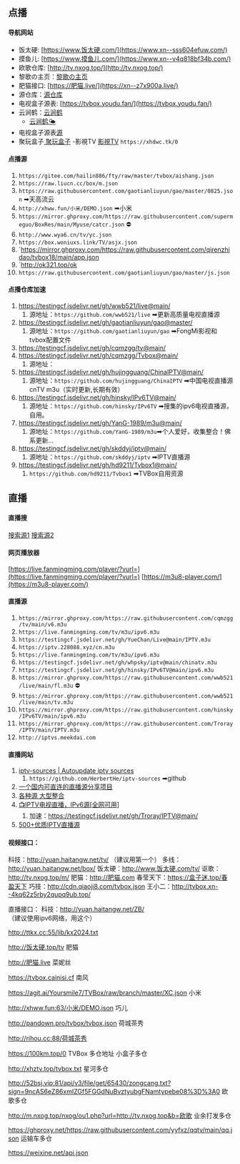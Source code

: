## 点播

#### 导航网站

- 饭太硬: [https://www.饭太硬.com/](https://www.xn--sss604efuw.com/)
- 摸鱼儿: [https://www.摸鱼儿.com/](https://www.xn--v4q818bf34b.com/)
- 欧歌仓库: [http://tv.nxog.top/](http://tv.nxog.top/)
- 黎歌の主页：[黎歌の主页](https://lige.chat/)
- 肥猫接口: [https://肥猫.live/](https://xn--z7x900a.live/)
- 源仓库：[源仓库](https://www.yckceo.com/index/applist/tvbox.html)
- 电视盒子源表: [https://tvbox.youdu.fan/](https://tvbox.youdu.fan/)
- 云涧鹤：[云涧鹤](https://flowus.cn/share/cb13f47f-f1fa-41d4-bcc6-e184bcc64f56)
	- [ 云涧鹤🌤️](https://www.i46.top/jsjc/29.html)
- 电视盒子源表[源](https://cyuan.netlify.app/)
- 聚玩盒子[ 聚玩盒子](https://www.juwanhezi.com/other/jsonlist)
-影視TV [影視TV](https://xhdwc.tk/)
	 `https://xhdwc.tk/0`  


#### 点播源
1. `https://gitee.com/hailin886/fty/raw/master/tvbox/aishang.json`
2. `https://raw.liucn.cc/box/m.json`
3. `https://raw.githubusercontent.com/gaotianliuyun/gao/master/0825.json`  ➡天高流云
4. `http://xhww.fun/小米/DEMO.json`  ➡小米
5. `https://mirror.ghproxy.com/https://raw.githubusercontent.com/supermeguo/BoxRes/main/Myuse/catcr.json` ⛔
6.  `http://www.wya6.cn/tv/yc.json`
7. `https://box.woniuxs.link/TV/asjx.json`
8. `https://mirror.ghproxy.com/https://raw.githubusercontent.com/qirenzhidao/tvbox18/main/app.json
9. `http://ok321.top/ok 
10. `https://raw.githubusercontent.com/gaotianliuyun/gao/master/js.json `


#### 点播仓库加速

1. https://testingcf.jsdelivr.net/gh/wwb521/live@main/ 
	1. 源地址：`https://github.com/wwb521/live` ➡更新高质量电视直播源
2. https://testingcf.jsdelivr.net/gh/gaotianliuyun/gao@master/
	1. 源地址：`https://github.com/gaotianliuyun/gao`  ➡FongMi影视和tvbox配置文件
3. https://testingcf.jsdelivr.net/gh/cqmzgg/tv@main/
4. https://testingcf.jsdelivr.net/gh/cqmzgg/Tvbox@main/
	1. 源地址：
5. https://testingcf.jsdelivr.net/gh/hujingguang/ChinaIPTV@main/
	1. 源地址：`https://github.com/hujingguang/ChinaIPTV` ➡中国电视直播源 cnTV m3u（实时更新,长期有效）
6. https://testingcf.jsdelivr.net/gh/hinsky/IPv6TV@main/
	1. 源地址：`https://github.com/hinsky/IPv6TV`  ➡搜集的ipv6电视直播源，自用。
7. https://testingcf.jsdelivr.net/gh/YanG-1989/m3u@main/
	1. 源地址：`https://github.com/YanG-1989/m3u`➡个人爱好，收集整合！佛系更新…
8.  https://testingcf.jsdelivr.net/gh/skddyj/iptv@main/
	1. 源地址：`https://github.com/skddyj/iptv` ➡IPTV直播源
9. https://testingcf.jsdelivr.net/gh/hd9211/Tvbox1@main/ 
	1. `https://github.com/hd9211/Tvbox1` ➡TVBox自用资源



## 直播

#### 直播搜

[搜索源1](http://tonkiang.us/)
[搜索源2](https://www.foodieguide.com/iptvsearch)

#### 网页播放器

[https://live.fanmingming.com/player/?vurl=](https://live.fanmingming.com/player/?vurl=)
[https://m3u8-player.com/](https://m3u8-player.com/)

#### 直播源

1. `https://mirror.ghproxy.com/https://raw.githubusercontent.com/cqmzgg/tv/main/v6.m3u`
2. `https://live.fanmingming.com/tv/m3u/ipv6.m3u `
3. `https://testingcf.jsdelivr.net/gh/YueChan/Live@main/IPTV.m3u`
4. `https://iptv.228088.xyz/cn.m3u`
5. `https://live.fanmingming.com/tv/m3u/ipv6.m3u`
6. `https://testingcf.jsdelivr.net/gh/whpsky/iptv@main/chinatv.m3u`
7. `https://testingcf.jsdelivr.net/gh/hinsky/IPv6TV@main/ipv6.m3u`
8. `https://mirror.ghproxy.com/https://raw.githubusercontent.com/wwb521/live/main/fl.m3u`  ⛔
9. `https://mirror.ghproxy.com/https://raw.githubusercontent.com/wwb521/live/main/tv.m3u` 
10. `https://mirror.ghproxy.com/https://raw.githubusercontent.com/hinsky/IPv6TV/main/ipv6.m3u`
11. `https://mirror.ghproxy.com/https://raw.githubusercontent.com/Troray/IPTV/main/IPTV.m3u`
12. `http://iptvs.meekdai.com`

#### 直播网站

1. [iptv-sources | Autoupdate iptv sources](https://m3u.ibert.me/)
	1. `https://github.com/HerbertHe/iptv-sources` ➡github
2. [一个国内可直连的直播源分享项目]( https://live.zhoujie218.top/)
 1. [各种源 大型整合](https://zgq-inc.github.io/source/)
3. [📺IPTV电视直播，IPv6源[全网可用]](https://github.com/Troray/IPTV)
	1. 加速：https://testingcf.jsdelivr.net/gh/Troray/IPTV@main/
4. [500+优质IPTV直播源 ](https://www.upx8.com/4005)


#### 视频接口：
科技：http://yuan.haitangw.net/tv/
（建议用第一个）
多线：http://yuan.haitangw.net/box/
饭太硬：http://www.饭太硬.com/tv/
讴歌：http://tv.nxog.top/m/
肥猫：http://肥猫.com
春莹天下：https://盒子迷.top/春盈天下
巧技：http://cdn.qiaoji8.com/tvbox.json
王小二：http://tvbox.xn--4kq62z5rby2qupq9ub.top/


直播接口：
科技：http://yuan.haitangw.net/ZB/
（建议使用ipv6网络，用这个）

http://ttkx.cc:55/lib/kx2024.txt

http://饭太硬.top/tv
肥猫

http://肥猫.live
菜妮丝

https://tvbox.cainisi.cf
南风

https://agit.ai/Yoursmile7/TVBox/raw/branch/master/XC.json
小米

http://xhww.fun:63/小米/DEMO.json
巧儿

http://pandown.pro/tvbox/tvbox.json
荷城茶秀

http://rihou.cc:88/荷城茶秀

https://100km.top/0
TVBox 多仓地址
小盒子多仓

http://xhztv.top/tvbox.txt
星河多仓

http://52bsj.vip:81/api/v3/file/get/65430/zongcang.txt?sign=9ncAS6eZ86xmIZGf5FGGdNuBvztyubgFNamtypebe08%3D%3A0
欧歌多仓

http://m.nxog.top/nxog/ou1.php?url=http://tv.nxog.top&b=欧歌
业余打发多仓

https://ghproxy.net/https://raw.githubusercontent.com/yyfxz/qqtv/main/qq.json
运输车多仓

https://weixine.net/api.json

